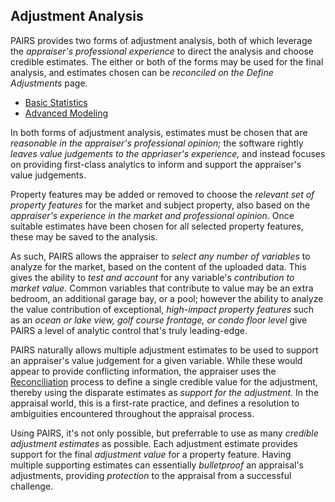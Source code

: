 ## Adjustment Analysis

PAIRS provides two forms of adjustment analysis, both of which leverage the
*appraiser's professional experience* to direct the analysis and choose credible
estimates.  The either or both of the forms may be used for the final analysis, and
estimates chosen can be *reconciled on the Define Adjustments* page.

* [Basic Statistics][1]
* [Advanced Modeling][2]

In both forms of adjustment analysis, estimates must be chosen that are *reasonable
in the appraiser's professional opinion;* the software rightly *leaves value
judgements to the appriaser's experience,* and instead focuses on providing
first-class analytics to inform and support the appraiser's value judgements.

Property features may be added or removed to choose the *relevant set of property
features* for the market and subject property, also based on the *appraiser's
experience in the market and professional opinion.*  Once suitable estimates have
been chosen for all selected property features, these may be saved to the analysis.

As such, PAIRS allows the appraiser to *select any number of variables* to analyze
for the market, based on the content of the uploaded data.  This gives the ability
to *test and account* for any variable's *contribution to market value.*  Common
variables that contribute to value may be an extra bedroom, an additional garage
bay, or a pool; however the ability to analyze the value contribution of
exceptional, *high-impact property features* such as an *ocean or lake view, golf
course frontage, or condo floor level* give PAIRS a level of analytic control that's
truly leading-edge.

PAIRS naturally allows multiple adjustment estimates to be used to support an
appraiser's value judgement for a given variable.  While these would appear to
provide conflicting information, the appraiser uses the [Reconciliation][3] process
to define a single credible value for the adjustment, thereby using the disparate
estimates as *support for the adjustment.*  In the appraisal world, this is a
first-rate practice, and defines a resolution to ambiguities encountered throughout
the appraisal process.

Using PAIRS, it's not only possible, but preferrable to use as many *credible
adjustment estimates* as possible.  Each adjustment estimate provides support for
the final *adjustment value* for a property feature.  Having multiple supporting
estimates can essentially *bulletproof* an appraisal's adjustments, providing
*protection* to the appraisal from a successful challenge.


  [1]: /gandysoft/basic-statistics
  [2]: /gandysoft/advanced-modeling
  [3]: /gandysoft/reconciliation
